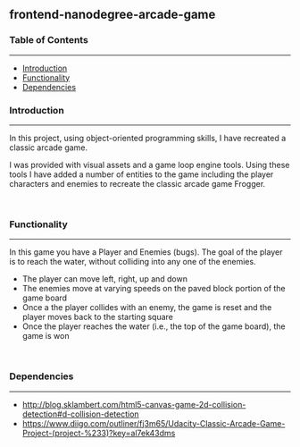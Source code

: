 ## frontend-nanodegree-arcade-game


### Table of Contents
<hr>

* [Introduction](#introduction)
* [Functionality](#functionality)
* [Dependencies](#dependencies)


### Introduction
<hr>

In this project, using object-oriented programming skills, I have recreated a classic arcade game.

I was provided with visual assets and a game loop engine tools. Using these tools I have added a number of entities to the game including the player characters and enemies to recreate the classic arcade game Frogger.

<br>


### Functionality
<hr>

In this game you have a Player and Enemies (bugs). The goal of the player is to reach the water, without colliding into any one of the enemies.

* The player can move left, right, up and down
* The enemies move at varying speeds on the paved block portion of the game board
* Once a the player collides with an enemy, the game is reset and the player moves back to the starting square
* Once the player reaches the water (i.e., the top of the game board), the game is won

<br>


### Dependencies
<hr>

* http://blog.sklambert.com/html5-canvas-game-2d-collision-detection#d-collision-detection
* https://www.diigo.com/outliner/fj3m65/Udacity-Classic-Arcade-Game-Project-(project-%233)?key=al7ek43dms

